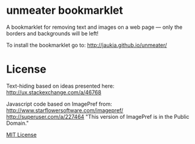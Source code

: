 unmeater bookmarklet
====================

A bookmarklet for removing text and images on a web page — only the borders and backgrounds will be left!

To install the bookmarklet go to:
http://jaukia.github.io/unmeater/

# License

Text-hiding based on ideas presented here:
http://ux.stackexchange.com/a/46768

Javascript code based on ImagePref from:
http://www.starflowersoftware.com/imagepref/
http://superuser.com/a/227464
"This version of ImagePref is in the Public Domain."

[MIT License](http://en.wikipedia.org/wiki/MIT_License)